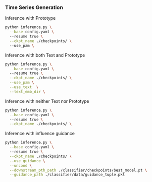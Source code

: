 ### Time Series Generation

Inference with Prototype
```bash
python inference.py \
  --base config.yaml \ 
  --resume true \
  --ckpt_name ./checkpoints/ \ 
  --use_pam \
```

Inference with both Text and Prototype
```bash
python inference.py \
  --base config.yaml \ 
  --resume true \
  --ckpt_name ./checkpoints/ \
  --use_pam \
  --use_text  \
  --text_emb_dir \
```

Inference with neither Text nor Prototype
```bash
python inference.py \
  --base config.yaml \ 
  --resume true \
  --ckpt_name ./checkpoints/ \
```

Inference with influence guidance
```bash
python inference.py \
  --base config.yaml \ 
  --resume true \
  --ckpt_name ./checkpoints/ \
  --use_guidance \
  --uncond \
  --downstream_pth_path ./classifier/checkpoints/best_model.pt \
  --guidance_path ./classifier/data/guidance_tuple.pkl
```
